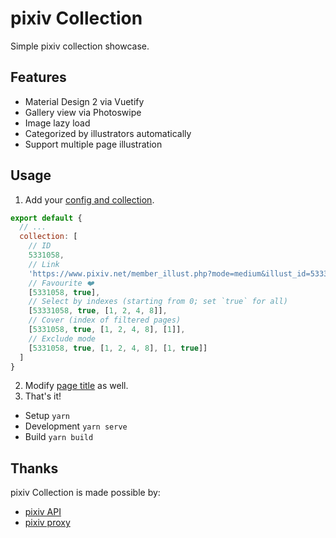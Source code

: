 # pixiv Collection

Simple pixiv collection showcase.

## Features

- Material Design 2 via Vuetify
- Gallery view via Photoswipe
- Image lazy load
- Categorized by illustrators automatically
- Support multiple page illustration

## Usage

1. Add your [config and collection](./config.js).

```js
export default {
  // ...
  collection: [
    // ID
    5331058,
    // Link
    'https://www.pixiv.net/member_illust.php?mode=medium&illust_id=53331058',
    // Favourite ❤️
    [5331058, true],
    // Select by indexes (starting from 0; set `true` for all)
    [53331058, true, [1, 2, 4, 8]],
    // Cover (index of filtered pages)
    [5331058, true, [1, 2, 4, 8], [1]],
    // Exclude mode
    [5331058, true, [1, 2, 4, 8], [1, true]]
  ]
}
```

2. Modify [page title](https://github.com/kidonng/pixiv-collection/blob/master/public/index.html#L5) as well.
3. That's it!

- Setup `yarn`
- Development `yarn serve`
- Build `yarn build`

## Thanks

pixiv Collection is made possible by:

- [pixiv API](https://api.imjad.cn/pixiv_v2.md)
- [pixiv proxy](https://pixiv.cat/reverseproxy.html)

